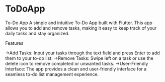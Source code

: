 # ToDoApp

To-Do App
A simple and intuitive To-Do App built with Flutter. This app allows you to add and remove tasks, making it easy to keep track of your daily tasks and stay organized.


Features

->Add Tasks: Input your tasks through the text field and press Enter to add them to your to-do list.
->Remove Tasks: Swipe left on a task or use the delete icon to remove completed or unwanted tasks.
->User-Friendly Interface: The app provides a clean and user-friendly interface for a seamless to-do list management experience.
